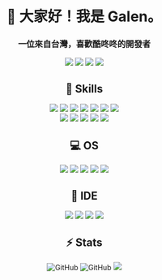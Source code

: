 <h1 align="center">👋 大家好！我是 Galen。</h1>
<h3 align="center">一位來自台灣，喜歡酷咚咚的開發者</h3>
<p align="center">
	<img src="https://badges.pufler.dev/visits/ritik307/GsTio86"/> 
 	<img src="https://badges.pufler.dev/years/GsTio86"/>
 	<img src="https://badges.pufler.dev/repos/GsTio86"/>
 	<img src="https://badges.pufler.dev/commits/monthly/GsTio86" />
</p>

<h2 align="center">🚀 Skills</h2>
<p align="center">
	<img src="https://img.shields.io/badge/C-00599C?style=for-the-badge&logo=c&logoColor=white" />
	<img src="https://img.shields.io/badge/C%2B%2B-00599C?style=for-the-badge&logo=c%2B%2B&logoColor=white" />
	<img src="https://img.shields.io/badge/Java-ED8B00?style=for-the-badge&logo=openjdk&logoColor=white" />
	<img src="https://img.shields.io/badge/Node.js-43853D?style=for-the-badge&logo=node.js&logoColor=white" />
	<img src="https://img.shields.io/badge/JavaScript-323330?style=for-the-badge&logo=javascript&logoColor=F7DF1E" />	
	<img src="https://img.shields.io/badge/-Arduino-00979D?style=for-the-badge&logo=Arduino&logoColor=white" />
	<img src="https://img.shields.io/badge/Gradle-02303A.svg?style=for-the-badge&logo=Gradle&logoColor=white" />
	<br>
	<img src="https://img.shields.io/badge/MariaDB-003545?style=for-the-badge&logo=mariadb&logoColor=white" />
	<img src="https://img.shields.io/badge/MySQL-00000F?style=for-the-badge&logo=mysql&logoColor=white" />
	<img src="https://img.shields.io/badge/SQLite-07405E?style=for-the-badge&logo=sqlite&logoColor=white" />
	<img src="https://img.shields.io/badge/GIT-E44C30?style=for-the-badge&logo=git&logoColor=white" />
	<img src="https://img.shields.io/badge/GitHub-100000?style=for-the-badge&logo=github&logoColor=white" />
</p>

<h2 align="center">💻 OS</h2>
<p align="center">
	<img src="https://img.shields.io/badge/Windows-0078D6?style=for-the-badge&logo=windows&logoColor=white" />
	<img src="https://img.shields.io/badge/Linux-FCC624?style=for-the-badge&logo=linux&logoColor=black" />	
	<img src="https://img.shields.io/badge/Android-3DDC84?style=for-the-badge&logo=android&logoColor=white" />
	<img src="https://img.shields.io/badge/Debian-A81D33?style=for-the-badge&logo=debian&logoColor=white" />
	<img src="https://img.shields.io/badge/Ubuntu-E95420?style=for-the-badge&logo=ubuntu&logoColor=white" />	
</p>

<h2 align="center">📝 IDE</h2>
<p align="center">
	<img src="https://img.shields.io/badge/Android_Studio-3DDC84?style=for-the-badge&logo=android-studio&logoColor=white" />
	<img src="https://img.shields.io/badge/IntelliJ_IDEA-000000.svg?style=for-the-badge&logo=intellij-idea&logoColor=white" />
	<img src="https://img.shields.io/badge/Notepad++-90E59A.svg?style=for-the-badge&logo=notepad%2B%2B&logoColor=black" />
	<img src="https://img.shields.io/badge/WebStorm-000000?style=for-the-badge&logo=WebStorm&logoColor=white" />
</p>

<h2 align="center">⚡ Stats</h2>
<p align="center">
	<img src="https://github-readme-stats.vercel.app/api?username=GsTio86&count_private=true&show_icons=true&hide_border=true&line_height=20&theme=radical" alt="GitHub">
	<img src="https://github-readme-stats.vercel.app/api/top-langs/?username=GsTio86&langs_count=8&count_private=true&show_icons=true&theme=radical" alt="GitHub">
	<img src="https://github-readme-stats.vercel.app/api/wakatime?username=GsTio86&show_icons=true&langs_count=5&layout=compact&theme=radical">
</p>
